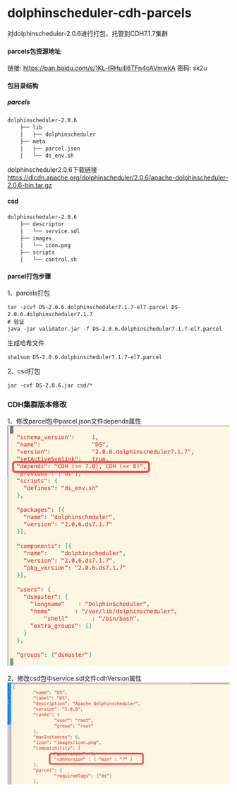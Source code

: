 # dolphinscheduler-cdh-parcels
对dolphinscheduler-2.0.6进行打包，托管到CDH7.1.7集群  

#### parcels包资源地址
链接: https://pan.baidu.com/s/1KL-tRHuiII6TFn4cAVmwkA  密码: sk2u

#### 包目录结构
##### parcels
```text
dolphinscheduler-2.0.6
    ├── lib
    │   ├── dolphinscheduler
    ├── meta
    │   ├── parcel.json
    │   └── ds_env.sh
```
dolphinscheduler2.0.6下载链接 https://dlcdn.apache.org/dolphinscheduler/2.0.6/apache-dolphinscheduler-2.0.6-bin.tar.gz

#### csd
```text
dolphinscheduler-2.0.6
    ├── descriptor
    │   └── service.sdl
    ├── images
    │   └── icon.png
    ├── scripts
    │   └── control.sh

```
#### parcel打包步骤
1、parcels打包
```shell script
tar -zcvf DS-2.0.6.dolphinscheduler7.1.7-el7.parcel DS-2.0.6.dolphinscheduler7.1.7
# 验证
java -jar validator.jar -f DS-2.0.6.dolphinscheduler7.1.7-el7.parcel
```
生成哈希文件
```shell script
sha1sum DS-2.0.6.dolphinscheduler7.1.7-el7.parcel
```
2、csd打包

```shell script
jar -cvf DS-2.0.6.jar csd/*
```

### CDH集群版本修改
1、修改parcel包中parcel.json文件depends属性
![cdh_version1](./docs/img/cdh_version1.png)

2、修改csd包中service.sdl文件cdhVersion属性
![cdh_version2](./docs/img/cdh_version2.png)
